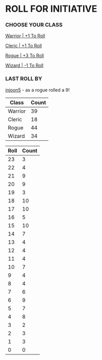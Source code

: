 # ROLL FOR INITIATIVE
### CHOOSE YOUR CLASS

[Warrior | +1 To Roll](https://github.com/benjaminsampica/benjaminsampica/issues/new?title=roll%7Cwarrior&body=Just+click+%27Submit+new+issue%27.)

[Cleric | +1 To Roll](https://github.com/benjaminsampica/benjaminsampica/issues/new?title=roll%7Ccleric&body=Just+click+%27Submit+new+issue%27.)

[Rogue | +3 To Roll](https://github.com/benjaminsampica/benjaminsampica/issues/new?title=roll%7Crogue&body=Just+click+%27Submit+new+issue%27.)

[Wizard | -1 To Roll](https://github.com/benjaminsampica/benjaminsampica/issues/new?title=roll%7Cwizard&body=Just+click+%27Submit+new+issue%27.)
### LAST ROLL BY
[injoon5](https://www.github.com/injoon5) - as a rogue rolled a 9!

|Class|Count|
|-|-|
|Warrior|39|
|Cleric|18|
|Rogue|44|
|Wizard|34|

|Roll|Count|
|-|-|
|23|3
|22|4
|21|9
|20|9
|19|3
|18|10
|17|10
|16|5
|15|10
|14|7
|13|4
|12|4
|11|4
|10|7
|9|4
|8|4
|7|6
|6|9
|5|7
|4|8
|3|2
|2|3
|1|3
|0|0
